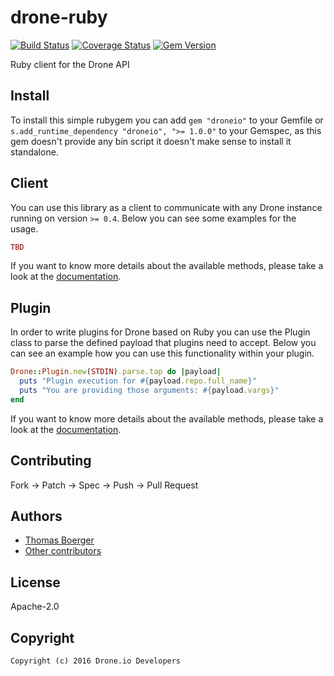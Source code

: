 # drone-ruby

[![Build Status](http://beta.drone.io/api/badges/drone/drone-ruby/status.svg)](http://beta.drone.io/drone/drone-ruby)
[![Coverage Status](https://aircover.co/badges/drone/drone-ruby/coverage.svg)](https://aircover.co/drone/drone-ruby)
[![Gem Version](http://img.shields.io/gem/v/droneio.svg)](https://rubygems.org/gems/droneio)

Ruby client for the Drone API

## Install

To install this simple rubygem you can add `gem "droneio"` to your Gemfile or
`s.add_runtime_dependency "droneio", ">= 1.0.0"` to your Gemspec, as this gem
doesn't provide any bin script it doesn't make sense to install it standalone.

## Client

You can use this library as a client to communicate with any Drone instance
running on version `>= 0.4`. Below you can see some examples for the usage.

```ruby
TBD
```

If you want to know more details about the available methods, please take a
look at the [documentation]().

## Plugin

In order to write plugins for Drone based on Ruby you can use the Plugin class
to parse the defined payload that plugins need to accept. Below you can see an
example how you can use this functionality within your plugin.

```ruby
Drone::Plugin.new(STDIN).parse.tap do |payload|
  puts "Plugin execution for #{payload.repo.full_name}"
  puts "You are providing those arguments: #{payload.vargs}"
end
```

If you want to know more details about the available methods, please take a
look at the [documentation]().

## Contributing

Fork -> Patch -> Spec -> Push -> Pull Request

## Authors

* [Thomas Boerger](https://github.com/tboerger)
* [Other contributors](https://github.com/drone/drone-ruby/graphs/contributors)

## License

Apache-2.0

## Copyright

```
Copyright (c) 2016 Drone.io Developers
```
